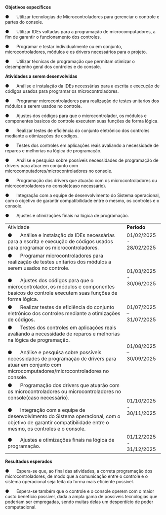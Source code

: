 

**Objetivos específicos**

●      Utilizar tecnologias de Microcontroladores para gerenciar o controle e partes do console.

●      Utilizar IDEs voltadas para a programação de microcomputadores, a fim de garantir o funcionamento dos controles.

●      Programar e testar individualmente ou em conjunto, microcontroladores, módulos e os drivers necessários para o projeto.

●      Utilizar técnicas de programação que permitam otimizar o desempenho geral dos controles e do console.

**Atividades a serem desenvolvidas**

●      Análise e instalação da IDEs necessárias para a escrita e execução de códigos usados para programar os microcontroladores.

●      Programar microcontroladores para realização de testes unitarios dos módulos a serem usados no controle.

●      Ajustes dos códigos para que o microcontrolador, os módulos e componentes basicos do controle executem suas funções de forma lógica.

●      Realizar testes de eficiência do conjunto eletrônico dos controles mediante a otimizações de códigos.

●      Testes dos controles em aplicações reais avaliando a necessidade de reparos e melhorias na lógica de programação.

●      Análise e pesquisa sobre possíveis necessidades de programação de drivers para atuar em conjunto com microcomputadores/microcontroladores no console.

●      Programação dos drivers que atuarão com os microcontroladores ou microcontroladores no console(caso necessário).

●      Integração com a equipe de desenvolvimento do Sistema operacional, com o objetivo de garantir compatibilidade entre o mesmo, os controles e o console.

●      Ajustes e otimizações finais na lógica de programação.  
  

  
  

|                                                                                                                                                                                                                                                                                              |                         |
| -------------------------------------------------------------------------------------------------------------------------------------------------------------------------------------------------------------------------------------------------------------------------------------------- | ----------------------- |
| Atividade                                                                                                                                                                                                                                                                                    | **Período**             |
| ●      Análise e instalação da IDEs necessárias para a escrita e execução de códigos usados para programar os microcontroladores.                                                                                                                                                            | 01/02/2025 - 28/02/2025 |
| ●      Programar microcontroladores para realização de testes unitarios dos módulos a serem usados no controle.<br><br>●      Ajustes dos códigos para que o microcontrolador, os módulos e componentes basicos do controle executem suas funções de forma lógica.                           | 01/03/2025 - 30/06/2025 |
| ●      Realizar testes de eficiência do conjunto eletrônico dos controles mediante a otimizações de códigos.                                                                                                                                                                                 | 01/07/2025 – 31/07/2025 |
| ●      Testes dos controles em aplicações reais avaliando a necessidade de reparos e melhorias na lógica de programação.<br><br>●      Análise e pesquisa sobre possíveis necessidades de programação de drivers para atuar em conjunto com microcomputadores/microcontroladores no console. | 01/08/2025 – 30/09/2025 |
| ●      Programação dos drivers que atuarão com os microcontroladores ou microcontroladores no console(caso necessário).<br><br>●      Integração com a equipe de desenvolvimento do Sistema operacional, com o objetivo de garantir compatibilidade entre o mesmo, os controles e o console. | 01/10/2025 - 30/11/2025 |
| ●      Ajustes e otimizações finais na lógica de programação.                                                                                                                                                                                                                                | 01/12/2025 - 31/12/2025 |

**Resultados esperados**

●      Espera-se que, ao final das atividades, a correta programação dos microcontroladores, de modo que a comunicação entre o controle e o sistema operacional seja feita da forma mais eficiente possível.

●      Espera-se também que o controle e o console operem com o maior custo benefício possível, dada a ampla gama de possíveis tecnologias que poderiam ser empregadas, sendo muitas delas um desperdício de poder computacional.